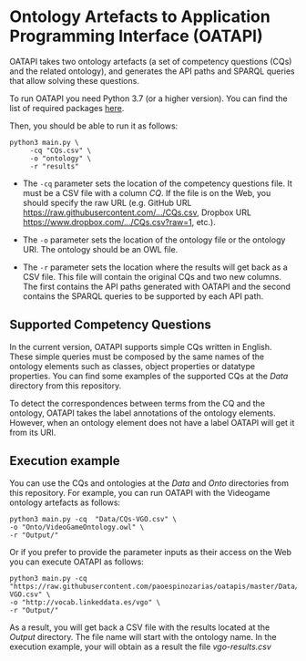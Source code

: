 # Ontology Artefacts to Application Programming Interface (OATAPI)

OATAPI takes two ontology artefacts (a set of competency questions (CQs) and the related ontology), and generates the API paths and SPARQL queries that allow solving these questions.

To run OATAPI you need Python 3.7 (or a higher version). You can find the list of required packages [here](https://github.com/paoespinozarias/oatapis/blob/main/requirements.txt).

Then, you should be able to run it as follows:

```
python3 main.py \
     -cq "CQs.csv" \
     -o "ontology" \
     -r "results"
```
- The `-cq` parameter sets the location of the competency questions file.  It must be a CSV file with a column *CQ*. If the file is on the Web, you should specify the raw URL (e.g. GitHub URL https://raw.githubusercontent.com/.../CQs.csv, Dropbox URL https://www.dropbox.com/.../CQs.csv?raw=1, etc.).

- The `-o` parameter sets the location of the ontology file or the ontology URI. The ontology should be an OWL file.

- The `-r` parameter sets the location where the results will get back as a CSV file. This file will contain the original CQs and two new columns. The first contains the API paths generated with OATAPI and the second contains the SPARQL queries to be supported by each API path.

## Supported Competency Questions

In the current version, OATAPI supports simple CQs written in English. These simple queries must be composed by the same names of the ontology elements such as classes, object properties or datatype properties. You can find some examples of the supported CQs at the *Data* directory from this repository.

To detect the correspondences between terms from the CQ and the ontology, OATAPI takes the label annotations of the ontology elements. However, when an ontology element does not have a label OATAPI will get it from its URI.


## Execution example

You can use the CQs and ontologies at the *Data* and *Onto* directories from this repository. For example, you can run OATAPI with the Videogame ontology artefacts as follows:

```
python3 main.py -cq  "Data/CQs-VGO.csv" \
-o "Onto/VideoGameOntology.owl" \
-r "Output/"
```

Or if you prefer to provide the parameter inputs as their access on the Web you can execute OATAPI as follows:

```
python3 main.py -cq  "https://raw.githubusercontent.com/paoespinozarias/oatapis/master/Data/CQs-VGO.csv" \
-o "http://vocab.linkeddata.es/vgo" \
-r "Output/"
```
As a result, you will get back a CSV file with the results located at the *Output* directory. The file name will start with the ontology name. In the execution example, your will obtain as a result the file *vgo-results.csv*
